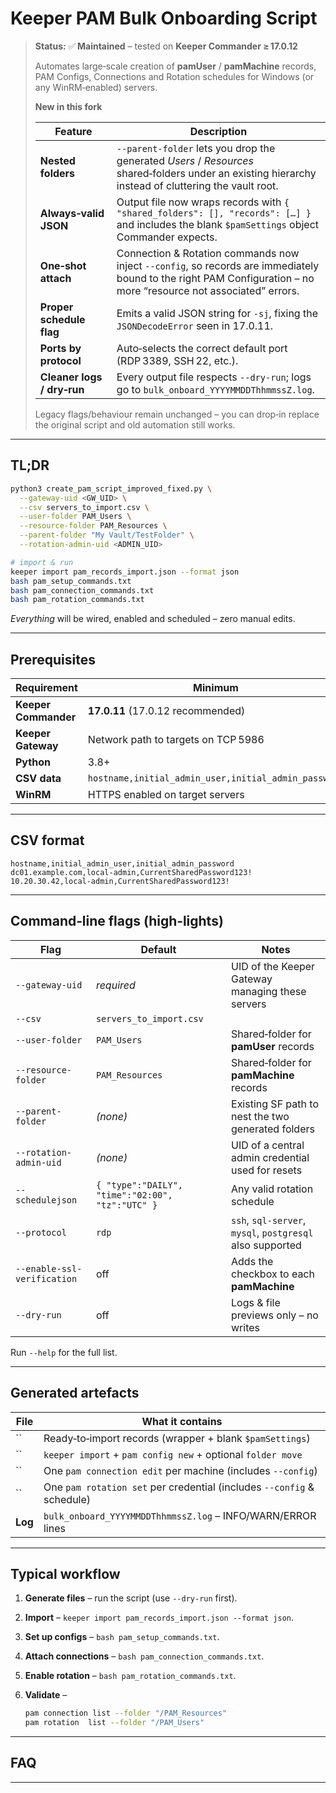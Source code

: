 # Keeper PAM Bulk Onboarding Script

> **Status:** ✅ **Maintained** – tested on **Keeper Commander ≥ 17.0.12**
>
> Automates large‑scale creation of **pamUser** / **pamMachine** records, PAM Configs, Connections and Rotation schedules for Windows (or any WinRM‑enabled) servers.
>
> **New in this fork**
>
> | Feature                    | Description                                                                                                                                                       |
> | -------------------------- | ----------------------------------------------------------------------------------------------------------------------------------------------------------------- |
> | **Nested folders**         | `--parent-folder` lets you drop the generated *Users* / *Resources* shared‑folders under an existing hierarchy instead of cluttering the vault root.              |
> | **Always‑valid JSON**      | Output file now wraps records with `{ "shared_folders": [], "records": […] }` and includes the blank `$pamSettings` object Commander expects.                     |
> | **One‑shot attach**        | Connection & Rotation commands now inject `--config`, so records are immediately bound to the right PAM Configuration – no more “resource not associated” errors. |
> | **Proper schedule flag**   | Emits a valid JSON string for `-sj`, fixing the `JSONDecodeError` seen in 17.0.11.                                                                                |
> | **Ports by protocol**      | Auto‑selects the correct default port (RDP 3389, SSH 22, etc.).                                                                                                   |
> | **Cleaner logs / dry‑run** | Every output file respects `--dry-run`; logs go to `bulk_onboard_YYYYMMDDThhmmssZ.log`.                                                                           |
>
> Legacy flags/behaviour remain unchanged – you can drop‑in replace the original script and old automation still works.

---

## TL;DR

```bash
python3 create_pam_script_improved_fixed.py \
  --gateway-uid <GW_UID> \
  --csv servers_to_import.csv \
  --user-folder PAM_Users \
  --resource-folder PAM_Resources \
  --parent-folder "My Vault/TestFolder" \
  --rotation-admin-uid <ADMIN_UID>

# import & run
keeper import pam_records_import.json --format json
bash pam_setup_commands.txt
bash pam_connection_commands.txt
bash pam_rotation_commands.txt
```

*Everything* will be wired, enabled and scheduled – zero manual edits.

---

## Prerequisites

| Requirement          | Minimum                                              |
| -------------------- | ---------------------------------------------------- |
| **Keeper Commander** | **17.0.11** (17.0.12 recommended)                    |
| **Keeper Gateway**   | Network path to targets on TCP 5986                  |
| **Python**           | 3.8+                                                 |
| **CSV data**         | `hostname,initial_admin_user,initial_admin_password` |
| **WinRM**            | HTTPS enabled on target servers                      |

---

## CSV format

```csv
hostname,initial_admin_user,initial_admin_password
dc01.example.com,local-admin,CurrentSharedPassword123!
10.20.30.42,local-admin,CurrentSharedPassword123!
```

---

## Command‑line flags (high‑lights)

| Flag                        | Default                                          | Notes                                                     |
| --------------------------- | ------------------------------------------------ | --------------------------------------------------------- |
| `--gateway-uid`             | *required*                                       | UID of the Keeper Gateway managing these servers          |
| `--csv`                     | `servers_to_import.csv`                          |                                                           |
| `--user-folder`             | `PAM_Users`                                      | Shared‑folder for **pamUser** records                     |
| `--resource-folder`         | `PAM_Resources`                                  | Shared‑folder for **pamMachine** records                  |
| `--parent-folder`           | *(none)*                                         | Existing SF path to nest the two generated folders        |
| `--rotation-admin-uid`      | *(none)*                                         | UID of a central admin credential used for resets         |
| `--schedulejson`            | `{ "type":"DAILY", "time":"02:00", "tz":"UTC" }` | Any valid rotation schedule                               |
| `--protocol`                | `rdp`                                            | `ssh`, `sql-server`, `mysql`, `postgresql` also supported |
| `--enable-ssl-verification` | off                                              | Adds the checkbox to each **pamMachine**                  |
| `--dry-run`                 | off                                              | Logs & file previews only – no writes                     |

Run `--help` for the full list.

---

## Generated artefacts

| File    | What it contains                                                       |
| ------- | ---------------------------------------------------------------------- |
| \`\`    | Ready‑to‑import records (wrapper + blank `$pamSettings`)               |
| \`\`    | `keeper import` + `pam config new` + optional `folder move`            |
| \`\`    | One `pam connection edit` per machine (includes `--config`)            |
| \`\`    | One `pam rotation set` per credential (includes `--config` & schedule) |
| **Log** | `bulk_onboard_YYYYMMDDThhmmssZ.log` – INFO/WARN/ERROR lines            |

---

## Typical workflow

1. **Generate files** – run the script (use `--dry-run` first).
2. **Import** – `keeper import pam_records_import.json --format json`.
3. **Set up configs** – `bash pam_setup_commands.txt`.
4. **Attach connections** – `bash pam_connection_commands.txt`.
5. **Enable rotation** – `bash pam_rotation_commands.txt`.
6. **Validate** –

   ```bash
   pam connection list --folder "/PAM_Resources"
   pam rotation  list --folder "/PAM_Users"
   ```

---

## FAQ

---


